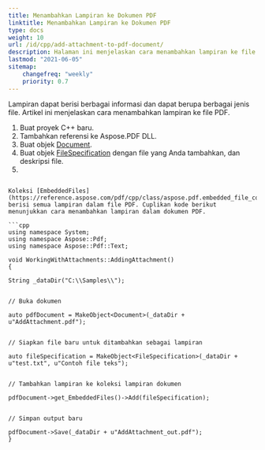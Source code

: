```yaml
---
title: Menambahkan Lampiran ke Dokumen PDF
linktitle: Menambahkan Lampiran ke Dokumen PDF
type: docs
weight: 10
url: /id/cpp/add-attachment-to-pdf-document/
description: Halaman ini menjelaskan cara menambahkan lampiran ke file PDF dengan pustaka Aspose.PDF untuk C++
lastmod: "2021-06-05"
sitemap:
    changefreq: "weekly"
    priority: 0.7
---
```


Lampiran dapat berisi berbagai informasi dan dapat berupa berbagai jenis file. Artikel ini menjelaskan cara menambahkan lampiran ke file PDF.

1. Buat proyek C++ baru.
1. Tambahkan referensi ke Aspose.PDF DLL.
1. Buat objek [Document](https://reference.aspose.com/pdf/cpp/class/aspose.pdf.document).
1. Buat objek [FileSpecification](https://reference.aspose.com/pdf/cpp/class/aspose.pdf.file_specification) dengan file yang Anda tambahkan, dan deskripsi file.
1.
``` Tambahkan objek [FileSpecification](https://reference.aspose.com/pdf/cpp/class/aspose.pdf.file_specification) ke koleksi [EmbeddedFiles](https://reference.aspose.com/pdf/cpp/class/aspose.pdf.embedded_file_collection) dari objek [Document](https://reference.aspose.com/pdf/cpp/class/aspose.pdf.document), dengan metode Add dari koleksi tersebut.

Koleksi [EmbeddedFiles](https://reference.aspose.com/pdf/cpp/class/aspose.pdf.embedded_file_collection) berisi semua lampiran dalam file PDF. Cuplikan kode berikut menunjukkan cara menambahkan lampiran dalam dokumen PDF.

```cpp
using namespace System;
using namespace Aspose::Pdf;
using namespace Aspose::Pdf::Text;

void WorkingWithAttachments::AddingAttachment()
{

String _dataDir("C:\\Samples\\");


// Buka dokumen

auto pdfDocument = MakeObject<Document>(_dataDir + u"AddAttachment.pdf");


// Siapkan file baru untuk ditambahkan sebagai lampiran

auto fileSpecification = MakeObject<FileSpecification>(_dataDir + u"test.txt", u"Contoh file teks");


// Tambahkan lampiran ke koleksi lampiran dokumen

pdfDocument->get_EmbeddedFiles()->Add(fileSpecification);


// Simpan output baru

pdfDocument->Save(_dataDir + u"AddAttachment_out.pdf");
}
```